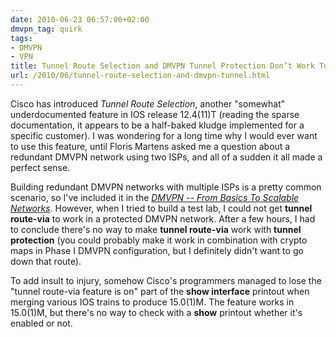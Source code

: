 ```yaml
---
date: 2010-06-23 06:57:00+02:00
dmvpn_tag: quirk
tags:
- DMVPN
- VPN
title: Tunnel Route Selection and DMVPN Tunnel Protection Don’t Work Together
url: /2010/06/tunnel-route-selection-and-dmvpn-tunnel.html
---
```

Cisco has introduced *Tunnel Route Selection*, another "somewhat" underdocumented feature in IOS release 12.4(11)T (reading the sparse documentation, it appears to be a half-baked kludge implemented for a specific customer). I was wondering for a long time why I would ever want to use this feature, until Floris Martens asked me a question about a redundant DMVPN network using two ISPs, and all of a sudden it all made a perfect sense.
<!--more-->
Building redundant DMVPN networks with multiple ISPs is a pretty common scenario, so I've included it in the [*DMVPN -- From Basics To Scalable Networks*](http://www.ipspace.net/DMVPN:_From_Basics_to_Scalable_Networks). However, when I tried to build a test lab, I could not get **tunnel route-via** to work in a protected DMVPN network. After a few hours, I had to conclude there's no way to make **tunnel route-via** work with **tunnel protection** (you could probably make it work in combination with crypto maps in Phase I DMVPN configuration, but I definitely didn't want to go down that route).

To add insult to injury, somehow Cisco's programmers managed to lose the "tunnel route-via feature is on" part of the **show interface** printout when merging various IOS trains to produce 15.0(1)M. The feature works in 15.0(1)M, but there's no way to check with a **show** printout whether it's enabled or not.
